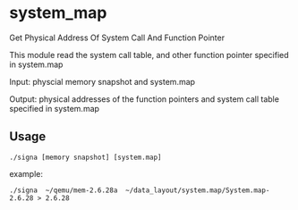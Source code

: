 system_map
==========

Get Physical Address Of System Call And Function Pointer

This module read the system call table, and other function pointer specified in system.map

Input: physcial memory snapshot and system.map

Output: physical addresses of the function pointers and system call table specified in system.map 


Usage
---------

    ./signa [memory snapshot] [system.map]

example:

    ./signa  ~/qemu/mem-2.6.28a  ~/data_layout/system.map/System.map-2.6.28 > 2.6.28

